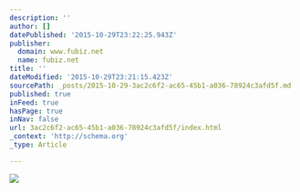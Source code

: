 ```yaml
---
description: ''
author: []
datePublished: '2015-10-29T23:22:25.943Z'
publisher:
  domain: www.fubiz.net
  name: fubiz.net
title: ''
dateModified: '2015-10-29T23:21:15.423Z'
sourcePath: _posts/2015-10-29-3ac2c6f2-ac65-45b1-a036-78924c3afd5f.md
published: true
inFeed: true
hasPage: true
inNav: false
url: 3ac2c6f2-ac65-45b1-a036-78924c3afd5f/index.html
_context: 'http://schema.org'
_type: Article

---
```

![](http://www.fubiz.net/wp-content/uploads/2015/10/madigan-13-900x1350.jpg)